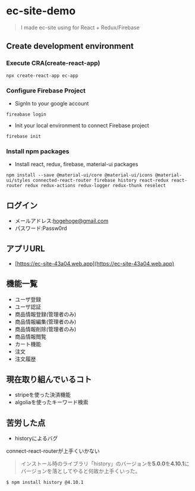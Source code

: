 # ec-site-demo
> I made ec-site using for React + Redux/Firebase

## Create development environment
### Execute CRA(create-react-app)
```
npx create-react-app ec-app
```
### Configure Firebase Project
- SignIn to your google account
```
fireabase login
```
- Init your local environment to connect Firebase project
```
firebase init
```

### Install npm packages
- Install react, redux, firebase, material-ui packages
```
npm install --save @material-ui/core @material-ui/icons @material-ui/styles connected-react-router firebase history react-redux react-router redux redux-actions redux-logger redux-thunk reselect
```










## ログイン

- メールアドレス:hogehoge@gmail.com
- パスワード:Passw0rd

## アプリURL
- [https://ec-site-43a04.web.app](https://ec-site-43a04.web.app)

## 機能一覧
- ユーザ登録
- ユーザ認証
- 商品情報登録(管理者のみ)
- 商品情報編集(管理者のみ)
- 商品情報削除(管理者のみ)
- 商品情報閲覧
- カート機能
- 注文
- 注文履歴

## 現在取り組んでいるコト
- stripeを使った決済機能
- algoliaを使ったキーワード検索

## 苦労した点
- historyによるバグ

connect-react-routerが上手くいかない

> インストール時のライブラリ「history」のバージョンを**5.0.0**を**4.10.1**に
バージョンを落としてやると何故か上手くいった。

```
$ npm install history @4.10.1
```
